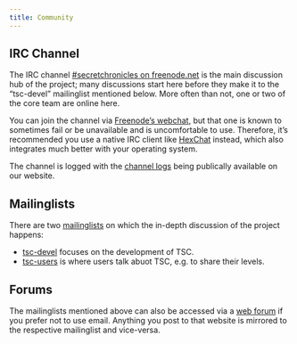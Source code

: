 ```yaml
---
title: Community
---
```


IRC Channel
-----------

The IRC channel [#secretchronicles on
freenode.net](irc://irc.freenode.net/secretchronicles) is the main
discussion hub of the project; many discussions start here before they
make it to the “tsc-devel” mailinglist mentioned below. More often
than not, one or two of the core team are online here.

You can join the channel via [Freenode’s
webchat](https://webchat.freenode.net/?channels=secretchronicles), but
that one is known to sometimes fail or be unavailable and is
uncomfortable to use. Therefore, it’s recommended you use a native IRC
client like [HexChat](https://hexchat.github.io/) instead, which also
integrates much better with your operating system.

The channel is logged with the [channel
logs](https://chatlogs.secretchronicles.org) being publically
available on our website.

Mailinglists
------------

There are two
[mailinglists](https://lists.secretchronicles.org/postorius/lists/) on
which the in-depth discussion of the project happens:

* [tsc-devel](https://lists.secretchronicles.org/postorius/lists/tsc-devel.lists.secretchronicles.org/)
  focuses on the development of TSC.
* [tsc-users](https://lists.secretchronicles.org/postorius/lists/tsc-users.lists.secretchronicles.org/)
  is where users talk abuot TSC, e.g. to share their levels.

Forums
------

The mailinglists mentioned above can also be accessed via a [web
forum](https://lists.secretchronicles.org/hyperkitty/) if you prefer
not to use email. Anything you post to that website is mirrored to the
respective mailinglist and vice-versa.
